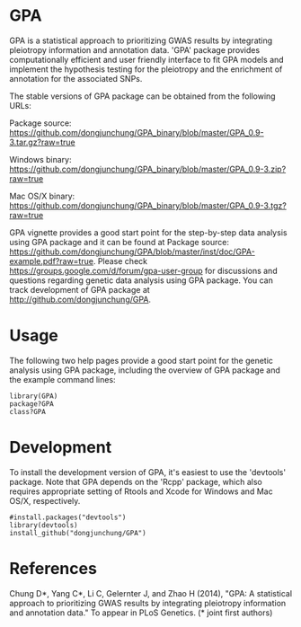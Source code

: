 GPA
===

GPA is a statistical approach to prioritizing GWAS results by integrating pleiotropy information and annotation data. 'GPA' package provides computationally efficient and user friendly interface to fit GPA models and implement the hypothesis testing for the pleiotropy and the enrichment of annotation for the associated SNPs.

The stable versions of GPA package can be obtained from the following URLs:

Package source: https://github.com/dongjunchung/GPA_binary/blob/master/GPA_0.9-3.tar.gz?raw=true

Windows binary: https://github.com/dongjunchung/GPA_binary/blob/master/GPA_0.9-3.zip?raw=true

Mac OS/X binary: https://github.com/dongjunchung/GPA_binary/blob/master/GPA_0.9-3.tgz?raw=true

GPA vignette provides a good start point for the step-by-step data analysis using GPA package and it can be found at Package source: https://github.com/dongjunchung/GPA/blob/master/inst/doc/GPA-example.pdf?raw=true. Please check https://groups.google.com/d/forum/gpa-user-group for discussions and questions regarding genetic data analysis using GPA package. You can track development of GPA package at http://github.com/dongjunchung/GPA.

Usage
===========

The following two help pages provide a good start point for the genetic analysis using GPA package, including the overview of GPA package and the example command lines:

```
library(GPA)
package?GPA
class?GPA
```

Development
===========

To install the development version of GPA, it's easiest to use the 'devtools' package. Note that GPA depends on the 'Rcpp' package, which also requires appropriate setting of Rtools and Xcode for Windows and Mac OS/X, respectively.

```
#install.packages("devtools")
library(devtools)
install_github("dongjunchung/GPA")
```

References
==========

Chung D\*, Yang C\*, Li C, Gelernter J, and Zhao H (2014), "GPA: A statistical approach to prioritizing GWAS results by integrating pleiotropy information and annotation data." To appear in PLoS Genetics. (\* joint first authors)
